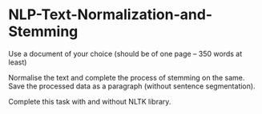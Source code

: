 # NLP-Text-Normalization-and-Stemming

Use a document of your choice (should be of one page – 350 words at least)

Normalise the text and complete the process of stemming on the same. Save the processed data as a paragraph (without sentence segmentation).

Complete this task with and without NLTK library.
